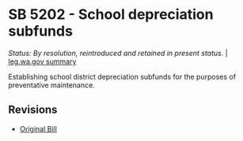 # SB 5202 - School depreciation subfunds
*Status: By resolution, reintroduced and retained in present status.* | [leg.wa.gov summary](https://app.leg.wa.gov/billsummary?BillNumber=5202&Year=2021)

Establishing school district depreciation subfunds for the purposes of preventative maintenance.

## Revisions
* [Original Bill](1/)